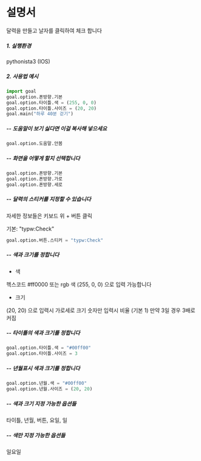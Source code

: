 
# 설명서
달력을 만들고 날자를 클릭하여 체크 합니다

##### 1. 실행환경
pythonista3 (IOS)

##### 2. 사용법 예시
``` python
import goal
goal.option.폰방향.기본
goal.option.타이틀.색 = (255, 0, 0)
goal.option.타이틀.사이즈 = (20, 20)
goal.main("하루 40분 걷기")
```

##### -- 도움말이 보기 싫다면 이걸 복사해 넣으세요

``` python
goal.option.도움말.안봄
```


##### -- 화면을 어떻게 할지 선택합니다
``` python
goal.option.폰방향.기본
goal.option.폰방향.가로
goal.option.폰방향.세로
```

##### -- 달력의 스티커를 지정할 수 있습니다
자세한 정보들은 키보드 위 + 버튼 클릭

기본: "typw:Check"
``` python
goal.option.버튼.스티커 = "typw:Check"
```

##### -- 색과 크기를 정합니다
- 색

헥스코드 #ff0000 또는 rgb 색 (255, 0, 0) 으로 입력 가능합니다
- 크기

(20, 20) 으로 입력시 가로세로 크기
숫자만 입력시 비율 (기본 1) 만약 3일 경우 3배로 커짐

##### -- 타이틀의 색과 크기를 정합니다
``` python
goal.option.타이틀.색 = "#00ff00"
goal.option.타이틀.사이즈 = 3
```

##### -- 년월표시 색과 크기를 정합니다
``` python
goal.option.년월.색 = "#00ff00"
goal.option.년월.사이즈 = (20, 20)
```

##### -- 색과 크기 지정 가능한 옵션들
타이틀, 년월, 버튼, 요일, 일

##### -- 색만 지정 가능한 옵션들
일요일
